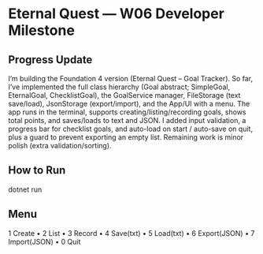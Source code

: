# Eternal Quest — W06 Developer Milestone

## Progress Update
I’m building the Foundation 4 version (Eternal Quest – Goal Tracker). So far, I’ve implemented the full class hierarchy (Goal abstract; SimpleGoal, EternalGoal, ChecklistGoal), the GoalService manager, FileStorage (text save/load), JsonStorage (export/import), and the App/UI with a menu. The app runs in the terminal, supports creating/listing/recording goals, shows total points, and saves/loads to text and JSON. I added input validation, a progress bar for checklist goals, and auto-load on start / auto-save on quit, plus a guard to prevent exporting an empty list. Remaining work is minor polish (extra validation/sorting).

## How to Run
dotnet run

## Menu
1 Create • 2 List • 3 Record • 4 Save(txt) • 5 Load(txt) • 6 Export(JSON) • 7 Import(JSON) • 0 Quit

